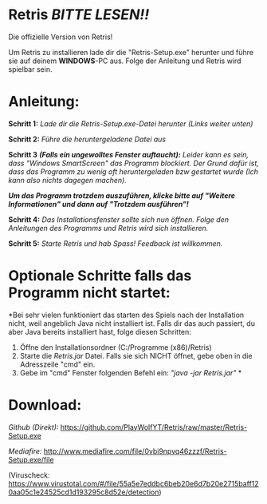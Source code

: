 # Retris _**BITTE LESEN!!**_
Die offizielle Version von Retris!


Um Retris zu installieren lade dir die "Retris-Setup.exe" herunter und führe sie auf deinem **WINDOWS**-PC aus.
Folge der Anleitung und Retris wird spielbar sein.

# **Anleitung:**

**Schritt 1:**
*Lade dir die Retris-Setup.exe-Datei herunter (Links weiter unten)*

**Schritt 2:**
*Führe die heruntergeladene Datei aus*

**Schritt 3** ***(Falls ein ungewolltes Fenster auftaucht):***
*Leider kann es sein, dass "Windows SmartScreen" das Programm blockiert. Der Grund dafür ist, dass das Programm zu wenig oft heruntergeladen bzw gestartet wurde (Ich kann also nichts dagegen machen).*

***Um das Programm trotzdem auszuführen, klicke bitte auf "Weitere Informationen" und dann auf "Trotzdem ausführen"!*** 

**Schritt 4:**
*Das Installationsfenster sollte sich nun öffnen. Folge den Anleitungen des Programms und Retris wird sich installieren.*

**Schritt 5:**
*Starte Retris und hab Spass! Feedback ist willkommen.*


# **Optionale Schritte falls das Programm nicht startet:**
*Bei sehr vielen funktioniert das starten des Spiels nach der Installation nicht, weil angeblich Java nicht installiert ist. Falls dir das auch passiert, du aber Java bereits installiert hast, folge diesen Schritten: 
1. Öffne den Installationsordner (C:/Programme (x86)/Retris)
2. Starte die _Retris.jar_ Datei. Falls sie sich NICHT öffnet, gebe oben in die Adresszeile "cmd" ein.
3. Gebe im "cmd" Fenster folgenden Befehl ein: _"java -jar Retris.jar"_ *


# **Download:**

*Github (Direkt):*
https://github.com/PlayWolfYT/Retris/raw/master/Retris-Setup.exe

*Mediafire:*
http://www.mediafire.com/file/0vbi9npvq46zzzf/Retris-Setup.exe/file


(Viruscheck: https://www.virustotal.com/#/file/55a5e7eddbc6beb20e6d7b20e2715baff120aa05c1e24525cd1d193295c8d52e/detection)

